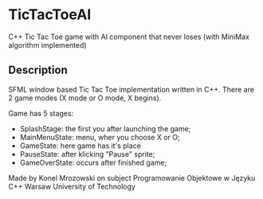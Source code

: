 # TicTacToeAI
C++ Tic Tac Toe game with AI component that never loses (with MiniMax algorithm implemented)

## Description
SFML window based Tic Tac Toe implementation written in C++. There are 2 game modes (X mode or O mode, X begins).

Game has 5 stages:
- SplashStage: the first you after launching the game;
- MainMenuState: menu, wher you choose X or O;
- GameState: here game has it's place
- PauseState: after klicking "Pause" sprite;
- GameOverState: occurs after finished game;

Made by Konel Mrozowski on subject Programowanie Objektowe w Języku C++
Warsaw University of Technology
